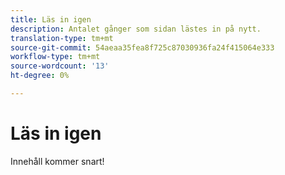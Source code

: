```yaml
---
title: Läs in igen
description: Antalet gånger som sidan lästes in på nytt.
translation-type: tm+mt
source-git-commit: 54aeaa35fea8f725c87030936fa24f415064e333
workflow-type: tm+mt
source-wordcount: '13'
ht-degree: 0%

---
```



# Läs in igen

Innehåll kommer snart!
